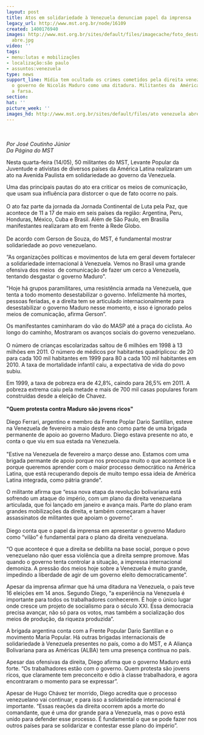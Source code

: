 ```yaml
---
layout: post
title: Atos em solidariedade à Venezuela denunciam papel da imprensa
legacy_url: http://www.mst.org.br/node/16109
created: 1400176940
images: http://www.mst.org.br/sites/default/files/imagecache/foto_destaque/ato venezuela
  abre.jpg
video: ''
tags:
- menu:lutas e mobilizações
- localização:são paulo
- assuntos:venezuela
type: news
support_line: Mídia tem ocultado os crimes cometidos pela direita venezuelana e  tratado
  o governo de Nicolás Maduro como uma ditadura. Militantes da  América Latina revelam
  a farsa.
section: 
hat: ''
picture_week: ''
images_hd: http://www.mst.org.br/sites/default/files/ato venezuela abre.jpg
---
```

<p><br><br><em>Por José Coutinho Júnior<br>Da Página do MST</em></p><p>Nesta quarta-feira (14/05), 50 militantes do MST, Levante Popular da Juventude e ativistas de diversos países da América Latina realizaram um ato na Avenida Paulista em solidariedade ao governo da Venezuela.&nbsp;</p><p>Uma das principais pautas do ato era criticar os meios de comunicação, que usam sua influência para distorcer o que de fato ocorre no país. <br><br>O ato faz parte da jornada da Jornada Continental de Luta pela Paz, que acontece de 11 a 17 de maio em seis países da região: Argentina, Peru, Honduras, México, Cuba e Brasil. Além de São Paulo, em Brasília manifestantes realizaram ato em frente à Rede Globo.<br><br>De acordo com Gerson de Souza, do MST, é fundamental mostrar solidariedade ao povo venezuelano.</p><p>“As organizações políticas e movimentos de luta em geral devem fortalecer a solidariedade internacional à Venezuela. Vemos no Brasil uma grande ofensiva dos meios&nbsp; de comunicação de fazer um cerco a Venezuela, tentando desgastar o governo Maduro".</p><p>"Hoje há grupos paramilitares, uma resistência armada na Venezuela, que tenta a todo momento desestabilizar o governo. Infelizmente há mortes, pessoas feriadas, e a direita tem se articulado internacionalmente para desestabilizar o governo Maduro nesse momento, e isso é ignorado pelos meios de comunicação, afirma Gerson”.</p><p>Os manifestantes caminharam do vão do MASP até a praça do ciclista. Ao longo do caminho, Mostraram os avanços sociais do governo venezuelano. <br><br>O número de crianças escolarizadas saltou de 6 milhões em 1998 à 13 milhões em 2011. O número de médicos por habitantes quadriplicou: de 20 para cada 100 mil habitantes em 1999 para 80 a cada 100 mil habitantes em 2010. A taxa de mortalidade infantil caiu, a expectativa de vida do povo subiu.</p><p>Em 1999, a taxa de pobreza era de 42,8%, caindo para 26,5% em 2011. A pobreza extrema caiu pela metade e mais de 700 mil casas populares foram construídas desde a eleição de Chavez.<br><br><strong>"Quem protesta contra Maduro são jovens ricos"</strong><br><br>Diego Ferrari, argentino e membro da Frente Poplar Dario Santillan, esteve na Venezuela de fevereiro a maio deste ano como parte de uma brigada permanente de apoio ao governo Maduro. Diego estava presente no ato, e conta o que viu em sua estada na Venezuela.<br>&nbsp; <br>"Estive na Venezuela de fevereiro a março desse ano. Estamos com uma brigada permante de apoio porque nos preocupa muito o que acontece lá e porque queremos aprender com o maior processo democrático na América Latina, que está recuperando depois de muito tempo essa ideia de América Latina integrada, como pátria grande".</p><p>O militante afirma que “essa nova etapa da revolução bolivariana está sofrendo um ataque do império, com um plano da direita venezuelana articulada, que foi lançado em janeiro e avança mais. Parte do plano eram grandes mobilizações da direita, e também começaram a haver assassinatos de militantes que apoiam o governo”.<br><br>Diego conta que o papel da imprensa em apresentar o governo Maduro como “vilão” é fundamental para o plano da direita venezuelana.</p><p>“O que acontece é que a direita se debilita na base social, porque o povo venezuelano não quer essa violência que a direita sempre promove. Mas quando o governo tenta controlar a situação, a impressa internacional demoniza. A pressão dos meios hoje sobre a Venezuela é muito grande, impedindo a liberdade de agir de um governo eleito democraticamente”.</p><p>Apesar da imprensa afirmar que há uma ditadura na Venezuela, o país teve 16 eleições em 14 anos. Segundo Diego, “a experiência na Venezuela é importante para todos os trabalhadores conhecerem. É hoje o único lugar onde cresce um projeto de socialismo para o século XXI. Essa democracia precisa avançar, não só para os votos, mas também a socialização dos meios de produção, da riqueza produzida”.</p><p>A brigada argentina conta com a Frente Popular Dario Santillan e o movimento Maria Popular. Há outras brigadas internacionais de solidariedade à Venezuela presentes no país, como a do MST, e A Aliança Bolivariana para as Américas (ALBA) tem uma presença contínua no país.</p><p>Apesar das ofensivas da direita, Diego afirma que o governo Maduro está forte. “Os trabalhadores estão com o governo. Quem protesta são jovens ricos, que claramente tem preconceito e ódio à classe trabalhadora, e agora encontraram o momento para se expressar”.</p><p>Apesar de Hugo Chávez ter morrido, Diego acredita que o processo venezuelano vai continuar, e para isso a solidariedade internacional é importante. “Essas reações da direita ocorrem após a morte do comandante, que é uma dor grande para a Venezuela, mas o povo está unido para defender esse processo. É fundamental o que se pode fazer nos outros países para se solidarizar e contestar esse plano do império”. <br>&nbsp;</p>
